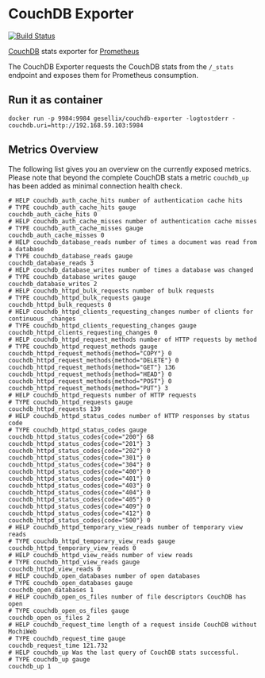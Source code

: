 # CouchDB Exporter

[![Build Status](https://travis-ci.org/gesellix/couchdb-exporter.svg?branch=master)](https://travis-ci.org/gesellix/couchdb-exporter)

[CouchDB](http://couchdb.apache.org/) stats exporter for [Prometheus](http://prometheus.io/)

The CouchDB Exporter requests the CouchDB stats from the `/_stats` endpoint and 
exposes them for Prometheus consumption.

## Run it as container

```
docker run -p 9984:9984 gesellix/couchdb-exporter -logtostderr -couchdb.uri=http://192.168.59.103:5984
```

## Metrics Overview
The following list gives you an overview on the currently exposed metrics.
Please note that beyond the complete CouchDB stats a metric `couchdb_up` has been
added as minimal connection health check.

```
# HELP couchdb_auth_cache_hits number of authentication cache hits
# TYPE couchdb_auth_cache_hits gauge
couchdb_auth_cache_hits 0
# HELP couchdb_auth_cache_misses number of authentication cache misses
# TYPE couchdb_auth_cache_misses gauge
couchdb_auth_cache_misses 0
# HELP couchdb_database_reads number of times a document was read from a database
# TYPE couchdb_database_reads gauge
couchdb_database_reads 3
# HELP couchdb_database_writes number of times a database was changed
# TYPE couchdb_database_writes gauge
couchdb_database_writes 2
# HELP couchdb_httpd_bulk_requests number of bulk requests
# TYPE couchdb_httpd_bulk_requests gauge
couchdb_httpd_bulk_requests 0
# HELP couchdb_httpd_clients_requesting_changes number of clients for continuous _changes
# TYPE couchdb_httpd_clients_requesting_changes gauge
couchdb_httpd_clients_requesting_changes 0
# HELP couchdb_httpd_request_methods number of HTTP requests by method
# TYPE couchdb_httpd_request_methods gauge
couchdb_httpd_request_methods{method="COPY"} 0
couchdb_httpd_request_methods{method="DELETE"} 0
couchdb_httpd_request_methods{method="GET"} 136
couchdb_httpd_request_methods{method="HEAD"} 0
couchdb_httpd_request_methods{method="POST"} 0
couchdb_httpd_request_methods{method="PUT"} 3
# HELP couchdb_httpd_requests number of HTTP requests
# TYPE couchdb_httpd_requests gauge
couchdb_httpd_requests 139
# HELP couchdb_httpd_status_codes number of HTTP responses by status code
# TYPE couchdb_httpd_status_codes gauge
couchdb_httpd_status_codes{code="200"} 68
couchdb_httpd_status_codes{code="201"} 3
couchdb_httpd_status_codes{code="202"} 0
couchdb_httpd_status_codes{code="301"} 0
couchdb_httpd_status_codes{code="304"} 0
couchdb_httpd_status_codes{code="400"} 0
couchdb_httpd_status_codes{code="401"} 0
couchdb_httpd_status_codes{code="403"} 0
couchdb_httpd_status_codes{code="404"} 0
couchdb_httpd_status_codes{code="405"} 0
couchdb_httpd_status_codes{code="409"} 0
couchdb_httpd_status_codes{code="412"} 0
couchdb_httpd_status_codes{code="500"} 0
# HELP couchdb_httpd_temporary_view_reads number of temporary view reads
# TYPE couchdb_httpd_temporary_view_reads gauge
couchdb_httpd_temporary_view_reads 0
# HELP couchdb_httpd_view_reads number of view reads
# TYPE couchdb_httpd_view_reads gauge
couchdb_httpd_view_reads 0
# HELP couchdb_open_databases number of open databases
# TYPE couchdb_open_databases gauge
couchdb_open_databases 1
# HELP couchdb_open_os_files number of file descriptors CouchDB has open
# TYPE couchdb_open_os_files gauge
couchdb_open_os_files 2
# HELP couchdb_request_time length of a request inside CouchDB without MochiWeb
# TYPE couchdb_request_time gauge
couchdb_request_time 121.732
# HELP couchdb_up Was the last query of CouchDB stats successful.
# TYPE couchdb_up gauge
couchdb_up 1
```